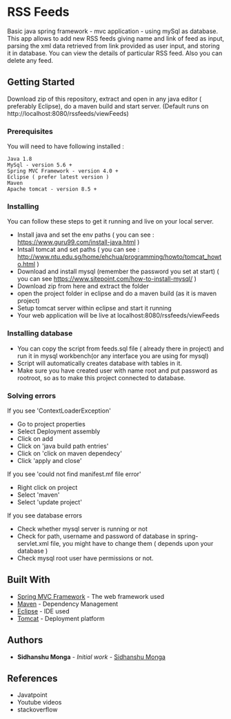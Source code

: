 # RSS Feeds

Basic java spring framework - mvc application - using mySql as database. This app allows to add new RSS feeds giving name and link of feed as input, parsing the xml data retrieved from link provided as user input, and storing it in database. You can view the details of particular RSS feed. Also you can delete any feed.

## Getting Started

Download zip of this repository, extract and open in any java editor ( preferably Eclipse), do a maven build and start server. (Default runs on http://localhost:8080/rssfeeds/viewFeeds)

### Prerequisites

You will need to have following installed :

```
Java 1.8
MySql - version 5.6 +
Spring MVC Framework - version 4.0 +
Eclipse ( prefer latest version )
Maven
Apache tomcat - version 8.5 +
```

### Installing

You can follow these steps to get it running and live on your local server.

- Install java and set the env paths ( you can see : https://www.guru99.com/install-java.html )
- Intsall tomcat and set paths ( you can see : http://www.ntu.edu.sg/home/ehchua/programming/howto/tomcat_howto.html )
- Download and install mysql (remember the password you set at start) ( you can see https://www.sitepoint.com/how-to-install-mysql/ )
- Download zip from here and extract the folder
- open the project folder in eclipse and do a maven build (as it is maven project)
- Setup tomcat server within eclipse and start it running
- Your web application will be live at localhost:8080/rssfeeds/viewFeeds


### Installing database

- You can copy the script from feeds.sql file ( already there in project) and run it in mysql workbench(or any interface you are using for mysql)
- Script will automatically creates database with tables in it.
- Make sure you have created user with name root and put password as rootroot, so as to make this project connected to database. 


### Solving errors

If you see 'ContextLoaderException'
- Go to project properties
- Select Deployment assembly
- Click on add
- Click on 'java build path entries'
- Click on 'click on maven dependecy'
- Click 'apply and close'

If you see 'could not find manifest.mf file error'
- Right click on project
- Select 'maven'
- Select 'update project'

If you see database errors
- Check whether mysql server is running or not
- Check for path, username and password of database in spring-servlet.xml file, you might have to change them ( depends upon your database )
- Check mysql root user have permissions or not.

## Built With

* [Spring MVC Framework](https://docs.spring.io/spring-framework/docs/3.2.x/spring-framework-reference/html/mvc.html) - The web framework used
* [Maven](https://maven.apache.org/) - Dependency Management
* [Eclipse](https://www.eclipse.org/) - IDE used
* [Tomcat](http://tomcat.apache.org/) - Deployment platform


## Authors

* **Sidhanshu Monga** - *Initial work* - [Sidhanshu Monga](https://github.com/sidhanshu28)


## References

* Javatpoint
* Youtube videos
* stackoverflow
